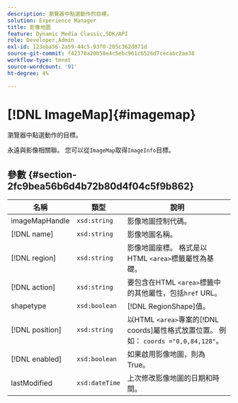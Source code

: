 ```yaml
---
description: 瀏覽器中點選動作的目標。
solution: Experience Manager
title: 影像地圖
feature: Dynamic Media Classic,SDK/API
role: Developer,Admin
exl-id: 123eba56-2a59-44c5-93f0-205c362d071d
source-git-commit: f42378a20b58e4c5ebc961c6526d7cecabc2ae38
workflow-type: tm+mt
source-wordcount: '91'
ht-degree: 4%

---
```


# [!DNL ImageMap]{#imagemap}

瀏覽器中點選動作的目標。

永遠與影像相關聯。 您可以從`ImageMap`取得`ImageInfo`目標。

## 參數 {#section-2fc9bea56b6d4b72b80d4f04c5f9b862}

| 名稱 | 類型 | 說明 |
|---|---|---|
| imageMapHandle | `xsd:string` | 影像地圖控制代碼。 |
| [!DNL name] | `xsd:string` | 影像地圖名稱。 |
| [!DNL region] | `xsd:string` | 影像地圖座標。 格式是以HTML `<area>`標籤屬性為基礎。 |
| [!DNL action] | `xsd:string` | 要包含在HTML `<area>`標籤中的其他屬性，包括`href` URL。 |
| shapetype | `xsd:boolean` | [!DNL RegionShape]值。 |
| [!DNL position] | `xsd:string` | 以HTML `<area>`專案的[!DNL coords]屬性格式放置位置。 例如： `coords ="0,0,84,128"`。 |
| [!DNL enabled] | `xsd:boolean` | 如果啟用影像地圖，則為True。 |
| lastModified | `xsd:dateTime` | 上次修改影像地圖的日期和時間。 |
